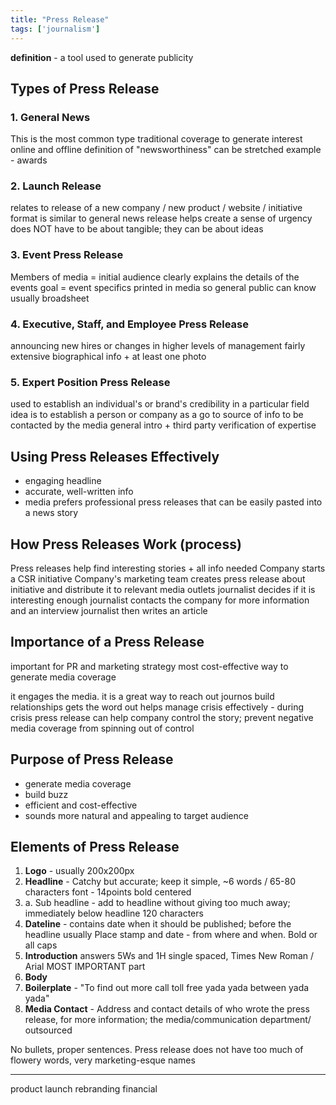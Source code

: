 ```yaml
---
title: "Press Release"
tags: ['journalism']
---
```

**definition** - a tool used to generate publicity 
## Types of Press Release
### 1. General News
This is the most common type
traditional coverage
to generate interest online and offline
definition of "newsworthiness" can be stretched 
example - awards 

### 2. Launch Release
relates to release of a new company / new product / website / initiative 
format is similar to general news release
helps create a sense of urgency
does NOT have to be about tangible; they can be about ideas

### 3. Event Press Release
Members of media = initial audience
clearly explains the details of the events
goal = event specifics printed in media so general public can know
usually broadsheet 

### 4. Executive, Staff, and Employee Press Release
announcing new hires or changes in higher levels of management
fairly extensive biographical info + at least one photo

### 5. Expert Position Press Release
used to establish an individual's or brand's credibility in a particular field
idea is to establish a person or company as a go to source of info to be contacted by the media 
general intro + third party verification of expertise

## Using Press Releases Effectively

- engaging headline
- accurate, well-written info
- media prefers professional press releases that can be easily pasted into a news story



## How Press Releases Work (process)
Press releases help find interesting stories + all info needed
Company starts a CSR initiative
Company's marketing team creates press release about initiative and distribute it to relevant media outlets
journalist decides if it is interesting enough
journalist contacts the company for more information and an interview
journalist then writes an article 

## Importance of a Press Release
important for PR and marketing strategy
most cost-effective way to generate media coverage

it engages the media. it is a great way to reach out journos
build relationships
gets the word out
helps manage crisis effectively - during crisis press release can help company control the story; prevent negative media coverage from spinning out of control 

## Purpose of Press Release
- generate media coverage
- build buzz
- efficient and cost-effective 
- sounds more natural and appealing to target audience

## Elements of Press Release
1. **Logo** - 
   usually 200x200px 
2. **Headline** -
   Catchy but accurate; keep it simple, 
   ~6 words / 65-80 characters
   font - 14points bold centered
2. a. Sub headline - 
   add to headline without giving too much away; immediately below headline 
   120 characters
3. **Dateline** - 
   contains date when it should be published; before the headline usually
Place stamp and date - from where and when. 
Bold or all caps 
4. **Introduction** 
   answers 5Ws and 1H 
   single spaced, Times New Roman / Arial
   MOST IMPORTANT part
5. **Body** 
6. **Boilerplate** - "To find out more call toll free yada yada between yada yada"
7. **Media Contact** - Address and contact details of who wrote the press release, for more information; the media/communication department/ outsourced 

No bullets, proper sentences. 
Press release does not have too much of flowery words, very marketing-esque names

---
product launch
rebranding
financial 
